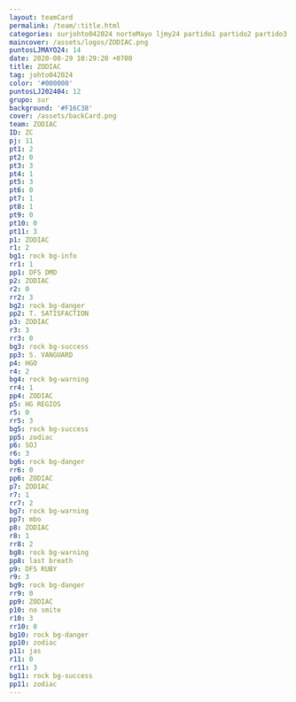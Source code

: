 ```yaml
---
layout: teamCard
permalink: /team/:title.html
categories: surjohto042024 norteMayo ljmy24 partido1 partido2 partido3 partido7 partido8
maincover: /assets/logos/ZODIAC.png
puntosLJMAYO24: 14
date: 2020-08-29 10:29:20 +0700
title: ZODIAC
tag: johto042024
color: '#000000'
puntosLJ202404: 12
grupo: sur
background: '#F16C38'
cover: /assets/backCard.png
team: ZODIAC
ID: ZC
pj: 11
pt1: 2
pt2: 0
pt3: 3
pt4: 1
pt5: 3
pt6: 0
pt7: 1
pt8: 1
pt9: 0
pt10: 0
pt11: 3
p1: ZODIAC
r1: 2
bg1: rock bg-info
rr1: 1
pp1: DFS DMD
p2: ZODIAC
r2: 0
rr2: 3
bg2: rock bg-danger
pp2: T. SATISFACTION
p3: ZODIAC
r3: 3
rr3: 0
bg3: rock bg-success
pp3: S. VANGUARD
p4: HGO
r4: 2
bg4: rock bg-warning
rr4: 1
pp4: ZODIAC
p5: HG REGIOS
r5: 0
rr5: 3
bg5: rock bg-success
pp5: zodiac
p6: SOJ
r6: 3
bg6: rock bg-danger
rr6: 0
pp6: ZODIAC
p7: ZODIAC
r7: 1
rr7: 2
bg7: rock bg-warning
pp7: mbo
p8: ZODIAC
r8: 1
rr8: 2
bg8: rock bg-warning
pp8: last breath
p9: DFS RUBY
r9: 3
bg9: rock bg-danger
rr9: 0
pp9: ZODIAC
p10: no smite
r10: 3
rr10: 0
bg10: rock bg-danger
pp10: zodiac
p11: jas
r11: 0
rr11: 3
bg11: rock bg-success
pp11: zodiac
---
```

